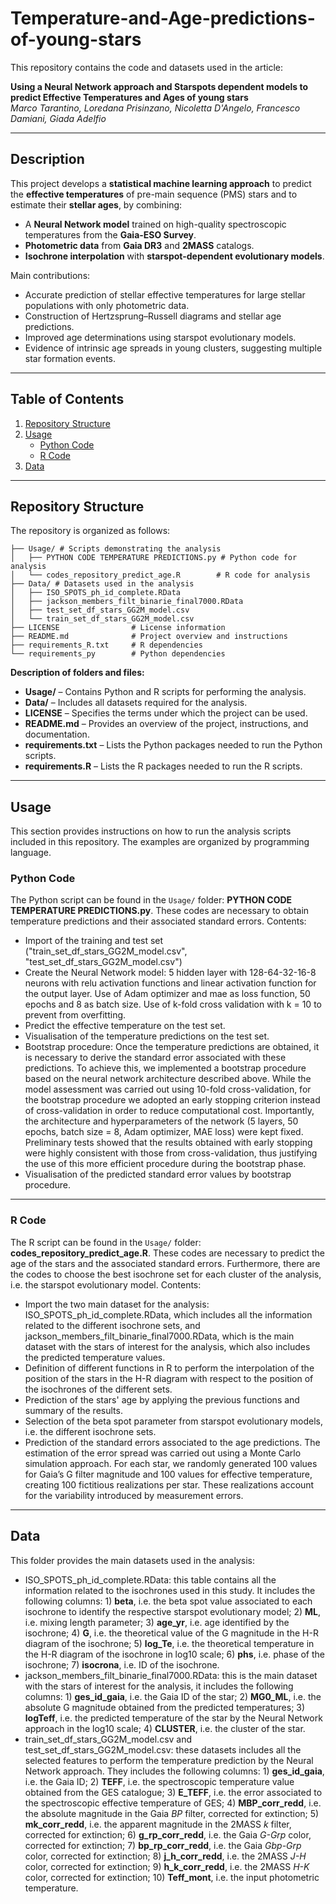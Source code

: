 # Temperature-and-Age-predictions-of-young-stars
This repository contains the code and datasets used in the article:  

**Using a Neural Network approach and Starspots dependent models to predict Effective Temperatures and Ages of young stars**  
*Marco Tarantino, Loredana Prisinzano, Nicoletta D'Angelo, Francesco Damiani, Giada Adelfio*  

---
## Description  

This project develops a **statistical machine learning approach** to predict the **effective temperatures** of pre-main sequence (PMS) stars and to estimate their **stellar ages**, by combining:  
- A **Neural Network model** trained on high-quality spectroscopic temperatures from the **Gaia-ESO Survey**.  
- **Photometric data** from **Gaia DR3** and **2MASS** catalogs.  
- **Isochrone interpolation** with **starspot-dependent evolutionary models**.  

Main contributions:  
- Accurate prediction of stellar effective temperatures for large stellar populations with only photometric data.  
- Construction of Hertzsprung–Russell diagrams and stellar age predictions.  
- Improved age determinations using starspot evolutionary models.  
- Evidence of intrinsic age spreads in young clusters, suggesting multiple star formation events.  

---

## Table of Contents
1. [Repository Structure](#repository-structure)
2. [Usage](#usage)
   - [Python Code](#python-code)
   - [R Code](#r-code)
3. [Data](#datasets)

---

## Repository Structure
The repository is organized as follows:
```text
├── Usage/ # Scripts demonstrating the analysis
│   ├── PYTHON CODE TEMPERATURE PREDICTIONS.py # Python code for analysis
│   └── codes_repository_predict_age.R        # R code for analysis
├── Data/ # Datasets used in the analysis
│   ├── ISO_SPOTS_ph_id_complete.RData
│   ├── jackson_members_filt_binarie_final7000.RData
│   ├── test_set_df_stars_GG2M_model.csv
│   └── train_set_df_stars_GG2M_model.csv
├── LICENSE                # License information
├── README.md              # Project overview and instructions
├── requirements_R.txt     # R dependencies
└── requirements_py        # Python dependencies
```

**Description of folders and files:**
- **Usage/** – Contains Python and R scripts for performing the analysis.  
- **Data/** – Includes all datasets required for the analysis.  
- **LICENSE** – Specifies the terms under which the project can be used.  
- **README.md** – Provides an overview of the project, instructions, and documentation.  
- **requirements.txt** – Lists the Python packages needed to run the Python scripts.  
- **requirements.R** – Lists the R packages needed to run the R scripts.

---

## Usage
This section provides instructions on how to run the analysis scripts included in this repository. The examples are organized by programming language.

### Python Code
The Python script can be found in the `Usage/` folder: **PYTHON CODE TEMPERATURE PREDICTIONS.py**. These codes are necessary to obtain temperature predictions and their associated standard errors.
Contents:
- Import of the training and test set ("train_set_df_stars_GG2M_model.csv", "test_set_df_stars_GG2M_model.csv")
- Create the Neural Network model: 5 hidden layer with 128-64-32-16-8 neurons with relu activation functions and linear activation function for the output layer. Use of Adam optimizer and mae as loss function, 50 epochs and 8 as batch size. Use of k-fold cross validation with k = 10 to prevent from overfitting.
- Predict the effective temperature on the test set.
- Visualisation of the temperature predictions on the test set.
- Bootstrap procedure: Once the temperature predictions are obtained, it is necessary to derive the standard error associated with these predictions. To achieve this, we implemented a bootstrap procedure based on the neural network architecture described above. While the model assessment was carried out using 10-fold cross-validation, for the bootstrap procedure we adopted an early stopping criterion instead of cross-validation in order to reduce computational cost. Importantly, the architecture and hyperparameters of the network (5 layers, 50 epochs, batch size = 8, Adam optimizer, MAE loss) were kept fixed. Preliminary tests showed that the results obtained with early stopping were highly consistent with those from cross-validation, thus justifying the use of this more efficient procedure during the bootstrap phase.
- Visualisation of the predicted standard error values by bootstrap procedure.

--- 

### R Code
The R script can be found in the `Usage/` folder: **codes_repository_predict_age.R**. These codes are necessary to predict the age of the stars and the associated standard errors. Furthermore, there are the codes to choose the best isochrone set for each cluster of the analysis, i.e. the starspot evolutionary model.
Contents:
- Import the two main dataset for the analysis: ISO_SPOTS_ph_id_complete.RData, which includes all the information related to the different isochrone sets, and jackson_members_filt_binarie_final7000.RData, which is the main dataset with the stars of interest for the analysis, which also includes the predicted temperature values.
- Definition of different functions in R to perform the interpolation of the position of the stars in the H-R diagram with respect to the position of the isochrones of the different sets.
- Prediction of the stars' age by applying the previous functions and summary of the results.
- Selection of the beta spot parameter from starspot evolutionary models, i.e. the different isochrone sets.
- Prediction of the standard errors associated to the age predictions. The estimation of the error spread was carried out using a Monte Carlo simulation approach. For each star, we randomly generated 100 values for Gaia’s 
G filter magnitude and 100 values for effective temperature, creating 100 fictitious realizations per star. These realizations account for the variability introduced by measurement errors.

---

## Data
This folder provides the main datasets used in the analysis:
- ISO_SPOTS_ph_id_complete.RData: this table contains all the information related to the isochrones used in this study. It includes the following columns: 1) **beta**, i.e. the beta spot value associated to each isochrone to identify the respective starspot evolutionary model; 2) **ML**, i.e. mixing length parameter; 3) **age_yr**, i.e. age identified by the isochrone; 4) **G**, i.e. the theoretical value of the G magnitude in the H-R diagram of the isochrone; 5) **log_Te**, i.e. the theoretical temperature in the H-R diagram of the isochrone in log10 scale; 6) **phs**, i.e. phase of the isochrone; 7) **isocrona**, i.e. ID of the isochrone.
- jackson_members_filt_binarie_final7000.RData: this is the main dataset with the stars of interest for the analysis, it includes the following columns: 1) **ges_id_gaia**, i.e. the Gaia ID of the star; 2) **MG0_ML**, i.e. the absolute G magnitude obtained from the predicted temperatures; 3) **logTeff**, i.e. the predicted temperature of the star by the Neural Network approach in the log10 scale; 4) **CLUSTER**, i.e. the cluster of the star.
- train_set_df_stars_GG2M_model.csv and test_set_df_stars_GG2M_model.csv: these datasets includes all the selected features to perform the temperature prediction by the Neural Network approach. They includes the following columns: 1) **ges_id_gaia**, i.e. the Gaia ID; 2) **TEFF**, i.e. the spectroscopic temperature value obtained from the GES catalogue; 3) **E_TEFF**, i.e. the error associated to the spectroscopic effective temperature of GES; 4) **MBP_corr_redd**, i.e. the absolute magnitude in the Gaia *BP* filter, corrected for extinction; 5) **mk_corr_redd**, i.e. the apparent magnitude in the 2MASS *k* filter, corrected for extinction; 6) **g_rp_corr_redd**, i.e. the Gaia *G-Grp* color, corrected for extinction; 7) **bp_rp_corr_redd**, i.e. the Gaia *Gbp-Grp* color, corrected for extinction; 8) **j_h_corr_redd**, i.e. the 2MASS *J-H* color, corrected for extinction; 9) **h_k_corr_redd**, i.e. the 2MASS *H-K* color, corrected for extinction; 10) **Teff_mont**, i.e. the input photometric temperature.


